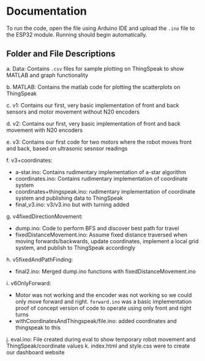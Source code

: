 # Documentation
To run the code, open the file using Arduino IDE and upload the `.ino` file to the ESP32 module. Running should begin automatically. 

## Folder and File Descriptions
a. Data: Contains `.csv` files for sample plotting on ThingSpeak to show MATLAB and graph functionality

b. MATLAB: Contains the matlab code for plotting the scatterplots on ThingSpeak

c. v1: Contains our first, very basic implementation of front and back sensors and motor movement without N20 encoders

d. v2: Contains our first, very basic implementation of front and back movement with N20 encoders

e. v3: Contains our first code for two motors where the robot moves front and back, based on ultrasonic sesnsor readings

f. v3+coordinates: 
  - a-star.ino: Contains rudimentary implementation of a-star algorithm
  - coordinates.ino: Contains rudimentary implementation of coordinate system
  - coordinates+thingspeak.ino: rudimentary implementation of coordinate system and publishing data to ThingSpeak
  - final_v3.ino: v3/v3.ino but with turning added

g. v4fixedDirectionMovement:
  - dump.ino: Code to perform BFS and discover best path for travel
  - fixedDistanceMovement.ino: Assume fixed distance traversed when moving forwards/backwards, update coordinates, implement a local grid system, and publish to ThingSpeak accordingly

h. v5fixedAndPathFinding:
  - final2.ino: Merged dump.ino functions with fixedDistanceMovement.ino

i. v6OnlyForward:
  - Motor was not working and the encoder was not working so we could only move forward and right. `forward.ino`  was a basic implementation proof of concept version of code to operate using only front and right turns
  - withCoordinatesAndThingspeak/file.ino: added coordinates and thingspeak to this

j. eval.ino: File created during eval to show temporary robot movement and ThingSpeak/coordinate values
k. index.html and style.css were to create our dashboard website
